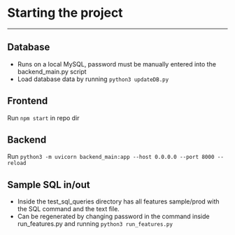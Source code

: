 # Starting the project
- - -
## Database
- Runs on a local MySQL, password must be manually entered into the backend_main.py script
- Load database data by running ```python3 updateDB.py```

## Frontend
Run ```npm start``` in repo dir

## Backend
Run ```python3 -m uvicorn backend_main:app --host 0.0.0.0 --port 8000 --reload```

## Sample SQL in/out
- Inside the test_sql_queries directory has all features sample/prod with the SQL command and the text file.
- Can be regenerated by changing password in the command inside run_features.py and running ```python3 run_features.py```